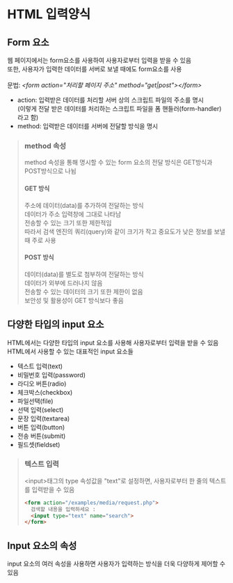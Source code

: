 <h1>HTML 입력양식</h1>
<h2>Form 요소</h2>

<p>
  웹 페이지에서는 form요소를 사용하여 사용자로부터 입력을 받을 수 있음<br>
  또한, 사용자가 입력한 데이터를 서버로 보낼 때에도 form요소를 사용<br><br>
  문법: <i>&lt;form action="처리할 페이지 주소" method="get|post"&gt;&lt;/form&gt;</i><br>
  <ul>
    <li>
      action: 입력받은 데이터를 처리할 서버 상의 스크립트 파일의 주소를 명시<br>
      (이렇게 전달 받은 데이터를 처리하는 스크립트 파일을 폼 핸들러(form-handler)라고 함)
    </li>
    <li>method: 입력받은 데이터를 서버에 전달할 방식을 명시</li>
  </ul>
</p>
<blockquote>
  <h3>method 속성</h3>
  <p>
    method 속성을 통해 명시할 수 있는 form 요소의 전달 방식은 GET방식과 POST방식으로 나뉨<br>
    <h4>GET 방식</h4>
    <p> 
      주소에 데이터(data)를 추가하여 전달하는 방식<br>
      데이터가 주소 입력창에 그대로 나타남<br>
      전송할 수 있는 크기 또한 제한적임<br>
      따라서 검색 엔진의 쿼리(query)와 같이 크기가 작고 중요도가 낮은 정보를 보낼 때 주로 사용
    </p>
    <h4>POST 방식</h4>
    <p>
      데이터(data)를 별도로 첨부하여 전달하는 방식<br>
      데이터가 외부에 드러나지 않음<br>
      전송할 수 있는 데이터의 크기 또한 제한이 없음<br>
      보안성 및 활용성이 GET 방식보다 좋음<br>    
   </p>
</blockquote>

<h2>다양한 타입의 input 요소</h2>
<p>
  HTML에서는 다양한 타입의 input 요소를 사용해 사용자로부터 입력을 받을 수 있음<br>
  HTML에서 사용할 수 있는 대표적인 input 요소들
  
  <ul>
    <li>텍스트 입력(text)</li>
    <li>비밀번호 입력(password)</li>
    <li>라디오 버튼(radio)</li>
    <li>체크박스(checkbox)</li>
    <li>파일선택(file)</li>
    <li>선택 입력(select)</li>
    <li>문장 입력(textarea)</li>
    <li>버튼 입력(button)</li>
    <li>전송 버튼(submit)</li>
    <li>필드셋(fieldset)</li>
  </ul>
</p>
<blockquote>
  <h3>텍스트 입력</h3>
  <p>&lt;input&gt;태그의 type 속성값을 "text"로 설정하면, 사용자로부터 한 줄의 텍스트를 입력받을 수 있음</p>
  
  ```html
  <form action="/examples/media/request.php">
    검색할 내용을 입력하세요 :
    <input type="text" name="search">
  </form>
  ```
</blockquote>
  
<h2>Input 요소의 속성</h2>
<p>input 요소의 여러 속성을 사용하면 사용자가 입력하는 방식을 더욱 다양하게 제어할 수 있음</p>
